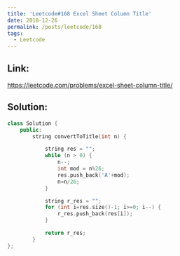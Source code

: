 ```yaml
---
title: 'Leetcode#168 Excel Sheet Column Title'
date: 2018-12-26
permalink: /posts/leetcode/168
tags:
  - Leetcode
---
```

## Link: ##
https://leetcode.com/problems/excel-sheet-column-title/

## Solution: ##
```cpp
class Solution {
    public:
        string convertToTitle(int n) {

            string res = "";
            while (n > 0) {
                n--;
                int mod = n%26;
                res.push_back('A'+mod);
                n=n/26;
            }

            string r_res = "";
            for (int i=res.size()-1; i>=0; i--) {
                r_res.push_back(res[i]);
            }

            return r_res;
        }
};
```
